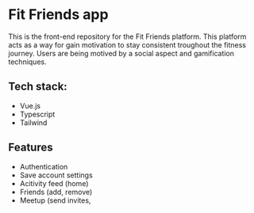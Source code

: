 # Fit Friends app

This is the front-end repository for the Fit Friends platform. This platform acts as a way for gain motivation to stay consistent troughout the fitness journey.
Users are being motived by a social aspect and gamification techniques.

## Tech stack:

- Vue.js
- Typescript
- Tailwind

##  Features
- Authentication
- Save account settings
- Acitivity feed (home)
- Friends (add, remove)
- Meetup (send invites, 
